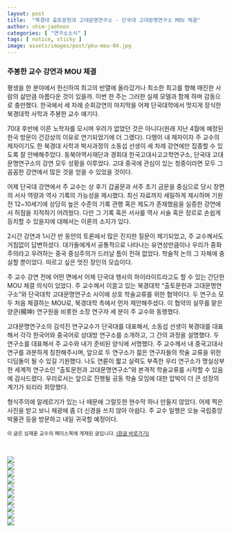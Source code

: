 ```yaml
---
layout: post
title:  "북경대 출토문헌과 고대문명연구소 - 단국대 고대문명연구소 MOU 체결"
author: shim-jaehoon
categories: [ "연구소소식" ] 
tags: [ notice, sticky ] 
image: assets/images/post/pku-mou-04.jpg
---
```


### 주봉한 교수 강연과 MOU 체결

평생을 한 분야에서 헌신하여 최고의 반열에 올라갔거나 최소한 최고를 향해 매진한 사람의 삶만큼 아름다운 것이 있을까. 이번 한 주는 그러한 실제 모델과 함께 하며 감동으로 충만했다. 한국에서 세 차례 순회강연의 마지막을 어제 단국대학에서 멋지게 장식한 북경대학 사학과 주봉한 교수 얘기다.

70대 후반에 이른 노학자를 모시며 우려가 없었던 것은 아니다(원래 지난 4월에 예정된 한국 방문이 건강상의 이유로 연기되었기에 더 그랬다). 다행이 내 제자이자 주 교수의 제자이기도 한 북경대 사학과 박사과정의 소동섭 선생이 세 차례 강연에만 집중할 수 있도록 잘 안배해주었다. 동북아역사재단과 경희대 한국고대사고고학연구소, 단국대 고대문명연구소의 강연 모두 성황을 이루었다. 고대 중국에 관심이 있는 청중이라면 모두 그 꼼꼼한 강연에서 많은 것을 얻을 수 있었을 것이다.

어제 단국대 강연에서 주 교수는 상 후기 갑골문과 서주 초기 금문을 중심으로 당시 장편의 서사 역량과 역사 기록의 가능성을 제시했다. 최신 자료까지 세밀하게 제시하며 기원전 12~10세기에 상당히 높은 수준의 기록 관행 혹은 제도가 존재했음을 실증한 강연에서 허점을 지적하기 어려웠다. 다만 그 기록 혹은 서사를 역사 서술 혹은 장르로 손쉽게 등치할 수 있을지에 대해서는 이론의 소지가 있다.

2시간 강연과 1시간 반 동안의 토론에서 많은 진지한 질문이 제기되었고, 주 교수께서도 거침없이 답변하셨다. 대가들에게서 공통적으로 나타나는 유연성만큼이나 우리가 중화주의라고 우려하는 중국 중심주의가 드러날 틈이 전혀 없었다. 학술적 논의 그 자체에 충실할 뿐이었다. 따르고 싶은 멋진 장인의 모습이다.

주 교수 강연 전에 어떤 면에서 어제 단국대 행사의 하이라이트라고도 할 수 있는 간단한 MOU 체결 의식이 있었다. 주 교수께서 이끌고 있는 북경대학 “출토문헌과 고대문명연구소”와 단국대학 고대문명연구소 사이에 상호 학술교류를 위한 협약이다. 두 연구소 모두 처음 체결하는 MOU로, 북경대학 측에서 먼저 제안해주셨다. 이 협약의 실무를 맡은 양쿤(楊坤) 연구원을 비롯한 소장 연구자 세 분이 주 교수와 동행했다.

고대문명연구소의 김석진 연구교수가 단국대를 대표해서, 소동섭 선생이 북경대를 대표해서 각각 한국어와 중국어로 상대방 연구소를 소개하고, 그 간의 과정을 설명했다. 두 연구소를 대표해서 주 교수와 내가 준비된 양식에 서명했다. 주 교수께서 내 중국고대사 연구를 과분하게 칭찬해주시며, 앞으로 두 연구소가 젊은 연구자들의 학술 교류을 위한 디딤돌이 될 수 있길 기원했다. 나도 연륜이 짧고 실력도 부족한 우리 연구소가 명실상부한 세계적 연구소인 “출토문헌과 고대문명연구소”와 본격적 학술교류를 시작할 수 있음에 감사드렸다. 우리로서는 앞으로 진행될 공동 학술 모임에 대한 압박이 더 큰 성장의 계기가 되리라 희망했다.

형식주의에 알레르기가 있는 나 때문에 그럴듯한 현수막 하나 만들지 않았다. 어제 찍은 사진을 받고 보니 채광에 좀 더 신경을 쓰지 않아 아쉽다. 주 교수 일행은 오늘 국립중앙박물관 등을 방문하고 내일 귀국할 예정이다.

<span class="text-muted"><small>
이 글은 심재훈 교수의 페이스북에 게재된 글입니다. <a href="https://www.facebook.com/share/p/9Nmnb7rnaC3vXthk/" target="_blank">(원글 바로가기)</a>
</small></span>

<br>

![](/assets/images/post/pku-mou-01.jpg)
<br>
![](/assets/images/post/pku-mou-02.jpg)
<br>
![](/assets/images/post/pku-mou-03.jpg)
<br>
![](/assets/images/post/pku-mou-04.jpg)
<br>
![](/assets/images/post/pku-mou-05.jpg)
<br>
![](/assets/images/post/pku-mou-06.jpg)
<br>
![](/assets/images/post/pku-mou-07.jpg)
<br>
![](/assets/images/post/pku-mou-08.jpg)
<br>
![](/assets/images/post/pku-mou-09.jpg)
<br>
![](/assets/images/post/pku-mou-10.jpg)
